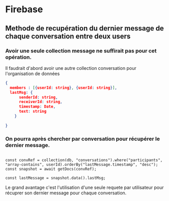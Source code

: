 # Firebase
## Methode de recupération du dernier message de chaque conversation entre deux users

### Avoir une seule collection message ne suffirait pas pour cet opération.
Il faudrait d'abord avoir une autre collection conversation pour l'organisation de données
```json
{
  members : [{userId: string}, {userId: string}],
  lastMsg: {
      senderId: string,
      receiverId: string,
      timestamp: Date,
      text: string
    }
    
}
```

### On pourra après chercher par conversation pour récupérer le dernier message.
```javacript

const convRef = collection(db, "conversations").where("participants", "array-contains", userId).orderBy("lastMessage.timestamp", "desc");
const snapshot = await getDocs(convRef);

const lastMessage = snapshot.data().lastMsg;
```

Le grand avantage c'est l'utilisation d'une seule requete par utilisateur pour récuprer son dernier message pour chaque conversation.